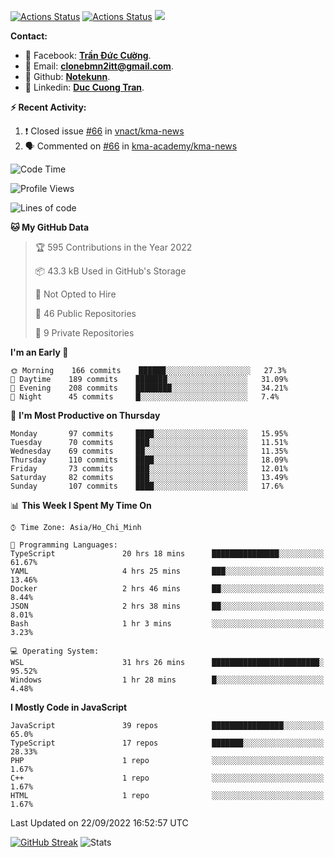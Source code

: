 [![Actions Status](https://github.com/Notekunn/Notekunn/workflows/wakatime-stats/badge.svg)](https://github.com/Notekunn/Notekunn/actions)
[![Actions Status](https://github.com/Notekunn/Notekunn/workflows/update-gh-activity/badge.svg)](https://github.com/Notekunn/Notekunn/actions)
![](https://visitor-badge.glitch.me/badge?page_id=notekunn.notekunn)

<!--![Notekunn](https://count.getloli.com/get/@notekunn)-->

<!--![Meme](https://media1.tenor.com/images/1c6140897565e34a4e98f618e220dc0d/tenor.gif)-->

<!--![Personal npm card](https://i.imgur.com/mi8nZo1.png)-->

**Contact:**

- 🐋 Facebook: **[Trần Đức Cường](https://www.facebook.com/ShiinDz)**.
- 🐍 Email: **[clonebmn2itt@gmail.com](mailto:clonebmn2itt@gmail.com)**.
- 🐬 Github: **[Notekunn](https://github.com/Notekunn)**.
- 🐬 Linkedin: **[Duc Cuong Tran](https://www.linkedin.com/in/notekunn/)**.

**:zap: Recent Activity:**

<!--START_SECTION:activity-->
1. ❗️ Closed issue [#66](https://github.com/vnact/kma-news/issues/66) in [vnact/kma-news](https://github.com/vnact/kma-news)
2. 🗣 Commented on [#66](https://github.com/kma-academy/kma-news/issues/66) in [kma-academy/kma-news](https://github.com/kma-academy/kma-news)
<!--END_SECTION:activity-->

<!--START_SECTION:waka-->
![Code Time](http://img.shields.io/badge/Code%20Time-2%2C194%20hrs%2044%20mins-blue)

![Profile Views](http://img.shields.io/badge/Profile%20Views-26-blue)

![Lines of code](https://img.shields.io/badge/From%20Hello%20World%20I%27ve%20Written-340%20Thousand%20lines%20of%20code-blue)

**🐱 My GitHub Data** 

> 🏆 595 Contributions in the Year 2022
 > 
> 📦 43.3 kB Used in GitHub's Storage 
 > 
> 🚫 Not Opted to Hire
 > 
> 📜 46 Public Repositories 
 > 
> 🔑 9 Private Repositories  
 > 
**I'm an Early 🐤** 

```text
🌞 Morning    166 commits    ██████░░░░░░░░░░░░░░░░░░░   27.3% 
🌆 Daytime    189 commits    ███████░░░░░░░░░░░░░░░░░░   31.09% 
🌃 Evening    208 commits    ████████░░░░░░░░░░░░░░░░░   34.21% 
🌙 Night      45 commits     █░░░░░░░░░░░░░░░░░░░░░░░░   7.4%

```
📅 **I'm Most Productive on Thursday** 

```text
Monday       97 commits     ████░░░░░░░░░░░░░░░░░░░░░   15.95% 
Tuesday      70 commits     ███░░░░░░░░░░░░░░░░░░░░░░   11.51% 
Wednesday    69 commits     ██░░░░░░░░░░░░░░░░░░░░░░░   11.35% 
Thursday     110 commits    ████░░░░░░░░░░░░░░░░░░░░░   18.09% 
Friday       73 commits     ███░░░░░░░░░░░░░░░░░░░░░░   12.01% 
Saturday     82 commits     ███░░░░░░░░░░░░░░░░░░░░░░   13.49% 
Sunday       107 commits    ████░░░░░░░░░░░░░░░░░░░░░   17.6%

```


📊 **This Week I Spent My Time On** 

```text
⌚︎ Time Zone: Asia/Ho_Chi_Minh

💬 Programming Languages: 
TypeScript               20 hrs 18 mins      ███████████████░░░░░░░░░░   61.67% 
YAML                     4 hrs 25 mins       ███░░░░░░░░░░░░░░░░░░░░░░   13.46% 
Docker                   2 hrs 46 mins       ██░░░░░░░░░░░░░░░░░░░░░░░   8.44% 
JSON                     2 hrs 38 mins       ██░░░░░░░░░░░░░░░░░░░░░░░   8.01% 
Bash                     1 hr 3 mins         ░░░░░░░░░░░░░░░░░░░░░░░░░   3.23%

💻 Operating System: 
WSL                      31 hrs 26 mins      ████████████████████████░   95.52% 
Windows                  1 hr 28 mins        █░░░░░░░░░░░░░░░░░░░░░░░░   4.48%

```

**I Mostly Code in JavaScript** 

```text
JavaScript               39 repos            ████████████████░░░░░░░░░   65.0% 
TypeScript               17 repos            ███████░░░░░░░░░░░░░░░░░░   28.33% 
PHP                      1 repo              ░░░░░░░░░░░░░░░░░░░░░░░░░   1.67% 
C++                      1 repo              ░░░░░░░░░░░░░░░░░░░░░░░░░   1.67% 
HTML                     1 repo              ░░░░░░░░░░░░░░░░░░░░░░░░░   1.67%

```



 Last Updated on 22/09/2022 16:52:57 UTC
<!--END_SECTION:waka-->
<!--START_SECTION:random-qoutes-->
<!--END_SECTION:random-qoutes-->

[![GitHub Streak](http://github-readme-streak-stats.herokuapp.com?user=notekunn&theme=radical&date_format=j%2Fn%5B%2FY%5D)](https://git.io/streak-stats)
![Stats](https://github-readme-stats.vercel.app/api?username=notekunn&show_icons=true&theme=radical&count_private=true)



